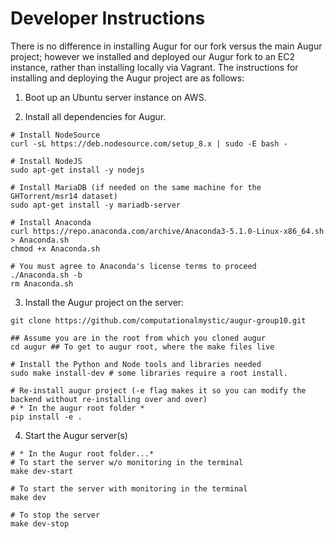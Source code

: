 # Developer Instructions

There is no difference in installing Augur for our fork versus the main Augur project; however we installed and deployed our Augur fork to an EC2 instance, rather than installing locally via Vagrant. The instructions for installing and deploying the Augur project are as follows:

1. Boot up an Ubuntu server instance on AWS.

2. Install all dependencies for Augur.

```
# Install NodeSource
curl -sL https://deb.nodesource.com/setup_8.x | sudo -E bash -

# Install NodeJS
sudo apt-get install -y nodejs

# Install MariaDB (if needed on the same machine for the GHTorrent/msr14 dataset)
sudo apt-get install -y mariadb-server

# Install Anaconda
curl https://repo.anaconda.com/archive/Anaconda3-5.1.0-Linux-x86_64.sh > Anaconda.sh
chmod +x Anaconda.sh

# You must agree to Anaconda's license terms to proceed
./Anaconda.sh -b
rm Anaconda.sh
```

3. Install the Augur project on the server:

```
git clone https://github.com/computationalmystic/augur-group10.git

## Assume you are in the root from which you cloned augur
cd augur ## To get to augur root, where the make files live

# Install the Python and Node tools and libraries needed
sudo make install-dev # some libraries require a root install.

# Re-install augur project (-e flag makes it so you can modify the backend without re-installing over and over)
# * In the augur root folder *
pip install -e .
```

4. Start the Augur server(s)

```
# * In the Augur root folder...*
# To start the server w/o monitoring in the terminal
make dev-start

# To start the server with monitoring in the terminal
make dev

# To stop the server
make dev-stop
```
